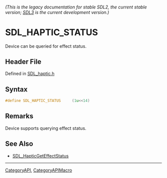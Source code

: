 ###### (This is the legacy documentation for stable SDL2, the current stable version; [SDL3](https://wiki.libsdl.org/SDL3/) is the current development version.)
# SDL_HAPTIC_STATUS

Device can be queried for effect status.

## Header File

Defined in [SDL_haptic.h](https://github.com/libsdl-org/SDL/blob/SDL2/include/SDL_haptic.h)

## Syntax

```c
#define SDL_HAPTIC_STATUS     (1u<<14)
```

## Remarks

Device supports querying effect status.

## See Also

- [SDL_HapticGetEffectStatus](SDL_HapticGetEffectStatus)

----
[CategoryAPI](CategoryAPI), [CategoryAPIMacro](CategoryAPIMacro)

